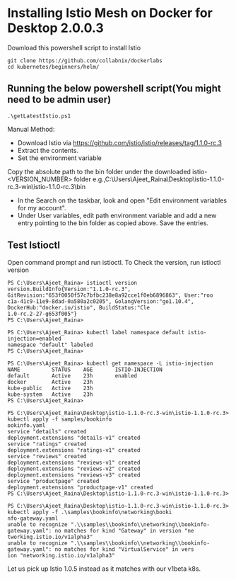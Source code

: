 # Installing Istio Mesh on Docker for Desktop 2.0.0.3

Download this powershell script to install Istio

```
git clone https://github.com/collabnix/dockerlabs
cd kubernetes/beginners/helm/
```

## Running the below powershell script(You might need to be admin user)

```
.\getLatestIstio.ps1
```

Manual Method:

- Download Istio via https://github.com/istio/istio/releases/tag/1.1.0-rc.3
- Extract the contents.
- Set the environment variable

Copy the absolute path to the bin folder under the downloaded istio-<VERSION_NUMBER> folder e.g.,C:\Users\Ajeet_Raina\Desktop\istio-1.1.0-rc.3-win\istio-1.1.0-rc.3\bin

- In the Search on the taskbar, look and open "Edit environment variables for my account".
- Under User variables, edit path environment variable and add a new entry pointing to the bin folder as copied above. Save the entries.

## Test Istioctl

Open command prompt and run istioctl.
To Check the version, run istioctl version

```
PS C:\Users\Ajeet_Raina> istioctl version
version.BuildInfo{Version:"1.1.0-rc.3", GitRevision:"653f0050f57c7bfbc238e8a92cce1f0eb6896863", User:"roo
c1a-41c9-11e9-8dad-0a580a2c0205", GolangVersion:"go1.10.4", DockerHub:"docker.io/istio", BuildStatus:"Cle
1.0-rc.2-27-g653f005"}
PS C:\Users\Ajeet_Raina>
```

```
PS C:\Users\Ajeet_Raina> kubectl label namespace default istio-injection=enabled
namespace "default" labeled
PS C:\Users\Ajeet_Raina>
```

```
PS C:\Users\Ajeet_Raina> kubectl get namespace -L istio-injection
NAME          STATUS    AGE       ISTIO-INJECTION
default       Active    23h       enabled
docker        Active    23h
kube-public   Active    23h
kube-system   Active    23h
PS C:\Users\Ajeet_Raina>
```

```
PS C:\Users\Ajeet_Raina\Desktop\istio-1.1.0-rc.3-win\istio-1.1.0-rc.3> kubectl apply -f samples/bookinfo
ookinfo.yaml
service "details" created
deployment.extensions "details-v1" created
service "ratings" created
deployment.extensions "ratings-v1" created
service "reviews" created
deployment.extensions "reviews-v1" created
deployment.extensions "reviews-v2" created
deployment.extensions "reviews-v3" created
service "productpage" created
deployment.extensions "productpage-v1" created
PS C:\Users\Ajeet_Raina\Desktop\istio-1.1.0-rc.3-win\istio-1.1.0-rc.3>
```

```
PS C:\Users\Ajeet_Raina\Desktop\istio-1.1.0-rc.3-win\istio-1.1.0-rc.3> kubectl apply -f .\samples\bookinfo\networking\booki
nfo-gateway.yaml
unable to recognize ".\\samples\\bookinfo\\networking\\bookinfo-gateway.yaml": no matches for kind "Gateway" in version "ne
tworking.istio.io/v1alpha3"
unable to recognize ".\\samples\\bookinfo\\networking\\bookinfo-gateway.yaml": no matches for kind "VirtualService" in vers
ion "networking.istio.io/v1alpha3"
```

Let us pick up Istio 1.0.5 instead as it matches with our v1beta k8s.




